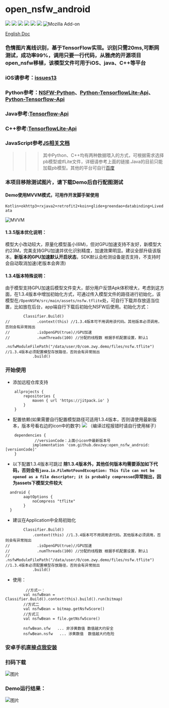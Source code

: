 # open_nsfw_android
[![](https://jitpack.io/v/devzwy/open_nsfw_android.svg)](https://jitpack.io/#devzwy/open_nsfw_android) [![](https://img.shields.io/badge/Base-TensorFlow-brightgreen.svg)](https://github.com/devzwy/open_nsfw_android) [![](https://img.shields.io/badge/license-Apache%202-green.svg)](https://www.apache.org/licenses/LICENSE-2.0)
[![](https://img.shields.io/badge/%E4%BD%9C%E8%80%85-赵文贇-orange.svg)](https://github.com/devzwy/open_nsfw_android) [![](https://img.shields.io/badge/QQ-3648415-brightgreen.svg)](https://github.com/devzwy/KUtils)  [![](https://img.shields.io/badge/Mail-dev_zwy@aliyun.com-green.svg)](https://github.com/devzwy/open_nsfw_android) ![Mozilla Add-on](https://img.shields.io/amo/stars/dustman.svg?label=stars&logo=1&logoColor=1&style=popout)

[English Doc](https://github.com/devzwy/open_nsfw_android/blob/dev/README_EN.md)


### 色情图片离线识别，基于TensorFlow实现。识别只需20ms,可断网测试，成功率99%，调用只要一行代码，从雅虎的开源项目open_nsfw移植，该模型文件可用于iOS、java、C++等平台
### iOS请参考：[issues13](https://github.com/devzwy/open_nsfw_android/issues/13)
### Python参考：[NSFW-Python](https://github.com/devzwy/NSFW-Python)、[Python-TensorflowLite-Api](https://tensorflow.google.cn/api_docs/python/tf/lite)、[Python-Tensorflow-Api](https://tensorflow.google.cn/api_docs/python/tf)
### Java参考:[Tensorflow-Api](https://tensorflow.google.cn/api_docs/java/reference/org/tensorflow/package-summary)
### C++参考:[TensorflowLite-Api](https://tensorflow.google.cn/lite/api_docs/cc)
### JavaScript参考[JS相关文档](https://js.tensorflow.org/api/latest/)
>>> 其中Python、C++均有两种数据喂入的方式，可根据需求选择pb模型或tfLite文件，详细请参考上面的链接.Java的目前只能加载pb模型。其他的平台可自行[百度](https://www.baidu.com)
### 本项目移除测试图片，请下载Demo后自行配图测试  
#### Demo使用MVVM模式，可用作开发脚手架使用
`Kotlin+okhttp3+rxjava2+retrofit2+koin+glide+greendao+databinding+Livedata`  
  
![MVVM](https://github.com/devzwy/open_nsfw_android/blob/dev/img/4.jpg)


#### 1.3.5版本优化说明：  
模型大小改动较大，原量化模型虽小(6M)，但对GPU加速支持不友好，新模型大约23M，完美支持GPU加速并优化识别精度，加速效果明显。建议全部升级该版本。__新版本的GPU加速默认开启状态__，SDK默认会检测设备是否支持，不支持时会自动取消加速(老版本会奔溃)    
#### 1.3.4版本特殊说明：  
由于模型支持GPU加速后模型文件变大，部分用户反馈Apk体积增大，考虑到这方面，在1.3.4版本中增加初始化方式，可通过传入模型文件的路径进行初始化，该模型在`/OpenNSFW/src/main/assets/nsfw.tflite`处，可自行下载并存放适当位置，比如放在后台，app端自行下载后初始化NSFW后使用。初始化方式：
```
        Classifier.Build()
//            .context(this) //1.3.4版本可不用调用该代码。其他版本必须调用，否则会有异常抛出
//            .isOpenGPU(true)//GPU加速
//            .numThreads(100) //分配的线程数 根据手机配置设置，默认1
            .nsfwModuleFilePath("/data/user/0/com.zwy.demo/files/nsfw.tflite") //1.3.4版本必须配置模型存放路径，否则会有异常抛出
            .build()
```  


### 开始使用
- 添加远程仓库支持
```
	allprojects {
		repositories {
			maven { url 'https://jitpack.io' }
		}
	}
```

- 配置依赖(如果需要自行配置模型路径可适用1.3.4版本，否则请使用最新版本，版本号看右边的icon中的数字) [![](https://jitpack.io/v/devzwy/open_nsfw_android.svg)](https://jitpack.io/#devzwy/open_nsfw_android) （编译过程报错时请自行使用梯子）

```
	dependencies {
	         //versionCode：上面小icon中最新版本号
	        implementation 'com.github.devzwy:open_nsfw_android:[versionCode]'
	}

```

- 以下配置1.3.4版本可跳过
__除1.3.4版本外，其他任何版本均需要添加如下代码，否则会有`java.io.FileNotFoundException: This file can not be opened as a file descriptor; it is probably compressed`异常抛出，因为assets下模型文件较大__
```
  android {
        aaptOptions {
            noCompress "tflite"
        }
  }
```  


- 建议在Application中全局初始化

```
        Classifier.Build()
            .context(this) //1.3.4版本可不用调用该代码。其他版本必须调用，否则会有异常抛出
//            .isOpenGPU(true)//GPU加速
//            .numThreads(100) //分配的线程数 根据手机配置设置，默认1
//            .nsfwModuleFilePath("/data/user/0/com.zwy.demo/files/nsfw.tflite") //1.3.4版本必须配置模型存放路径，否则会有异常抛出
            .build()
```
- 使用：

```  
         //方式一：
        val nsfwBean = Classifier.Build().context(this).build().run(bitmap)
        //方式二
        val nsfwBean = bitmap.getNsfwScore()
        //方式三
        val nsfwBean = file.getNsfwScore()

        nsfwBean.sfw   ... 非涉黄数值 数值越大约安全
        nsfwBean.nsfw   ... 涉黄数值  数值越大约危险
```
### 安卓手机直接[点我安装](http://d.6short.com/q9cv)

### 扫码下载

![图片](https://github.com/devzwy/open_nsfw_android/blob/dev/img/2.png)

### Demo运行结果：  

![图片](https://github.com/devzwy/open_nsfw_android/blob/dev/img/1.png)
